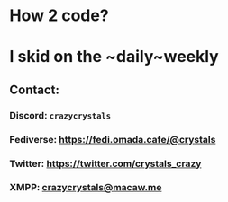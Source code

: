 # How 2 code?
# I skid on the ~daily~weekly
## Contact:
### Discord: `crazycrystals`
### Fediverse: https://fedi.omada.cafe/@crystals
### Twitter: https://twitter.com/crystals_crazy
### XMPP: crazycrystals@macaw.me
